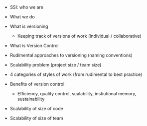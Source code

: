 - SSI: who we are

- What we do

- What is versioning
  - Keeping track of versions of work (individual / collaborative)
  
- What is Version Control

- Rudimental approaches to versioning (naming conventions)

- Scalability problem (project size / team size)

- 4 categories of styles of work (from rudimental to best practice)

- Benefits of version control
  - Efficiency, quality control, scalability, instiutional memory, sustainability
  
 - Scalability of size of code
 
 - Scalability of size of team
  
